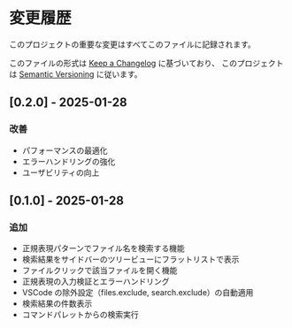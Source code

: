 # 変更履歴

このプロジェクトの重要な変更はすべてこのファイルに記録されます。

このファイルの形式は [Keep a Changelog](https://keepachangelog.com/en/1.0.0/) に基づいており、
このプロジェクトは [Semantic Versioning](https://semver.org/spec/v2.0.0.html) に従います。

## [0.2.0] - 2025-01-28

### 改善

- パフォーマンスの最適化
- エラーハンドリングの強化
- ユーザビリティの向上

## [0.1.0] - 2025-01-28

### 追加

- 正規表現パターンでファイル名を検索する機能
- 検索結果をサイドバーのツリービューにフラットリストで表示
- ファイルクリックで該当ファイルを開く機能
- 正規表現の入力検証とエラーハンドリング
- VSCode の除外設定（files.exclude, search.exclude）の自動適用
- 検索結果の件数表示
- コマンドパレットからの検索実行
